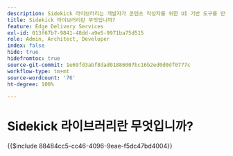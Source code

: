 ```yaml
---
description: Sidekick 라이브러리는 개발자가 콘텐츠 작성자를 위한 UI 기반 도구를 만들 수 있도록 하는 AEM Sidekick의 확장 기능입니다. 여기에는 작성자에게 모든 블록 목록을 직관적인 방식으로 표시할 수 있는 내장된 블록 플러그인이 포함되어 있어, 작성자가 블록의 모든 변형을 기억하거나 검색하지 않아도 됩니다. 개발자는 Sidekick 라이브러리용 플러그인을 직접 작성할 수도 있습니다.
title: Sidekick 라이브러리란 무엇입니까?
feature: Edge Delivery Services
exl-id: 013f67b7-9841-48dd-a9e5-9971ba75d515
role: Admin, Architect, Developer
index: false
hide: true
hidefromtoc: true
source-git-commit: 1e69fd3abf8dad01886007bc16b2ed0d0df0777c
workflow-type: tm+mt
source-wordcount: '76'
ht-degree: 100%

---
```


# Sidekick 라이브러리란 무엇입니까?

{{$include 88484cc5-cc46-4096-9eae-f5dc47bd4004}}
